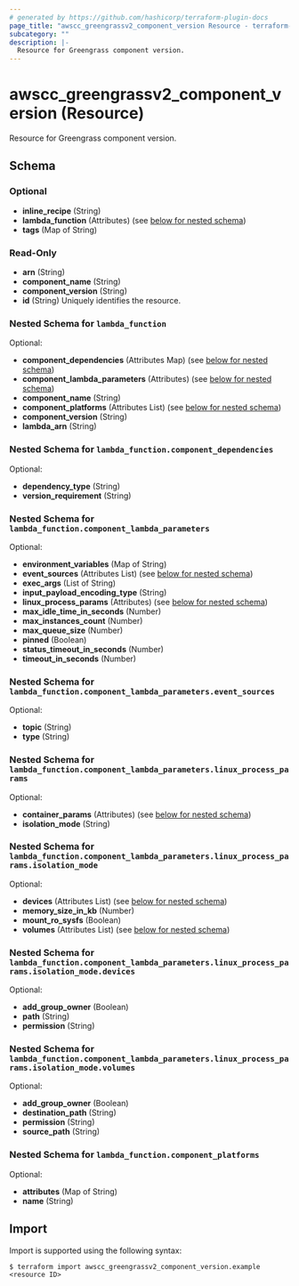 ```yaml
---
# generated by https://github.com/hashicorp/terraform-plugin-docs
page_title: "awscc_greengrassv2_component_version Resource - terraform-provider-awscc"
subcategory: ""
description: |-
  Resource for Greengrass component version.
---
```


# awscc_greengrassv2_component_version (Resource)

Resource for Greengrass component version.



<!-- schema generated by tfplugindocs -->
## Schema

### Optional

- **inline_recipe** (String)
- **lambda_function** (Attributes) (see [below for nested schema](#nestedatt--lambda_function))
- **tags** (Map of String)

### Read-Only

- **arn** (String)
- **component_name** (String)
- **component_version** (String)
- **id** (String) Uniquely identifies the resource.

<a id="nestedatt--lambda_function"></a>
### Nested Schema for `lambda_function`

Optional:

- **component_dependencies** (Attributes Map) (see [below for nested schema](#nestedatt--lambda_function--component_dependencies))
- **component_lambda_parameters** (Attributes) (see [below for nested schema](#nestedatt--lambda_function--component_lambda_parameters))
- **component_name** (String)
- **component_platforms** (Attributes List) (see [below for nested schema](#nestedatt--lambda_function--component_platforms))
- **component_version** (String)
- **lambda_arn** (String)

<a id="nestedatt--lambda_function--component_dependencies"></a>
### Nested Schema for `lambda_function.component_dependencies`

Optional:

- **dependency_type** (String)
- **version_requirement** (String)


<a id="nestedatt--lambda_function--component_lambda_parameters"></a>
### Nested Schema for `lambda_function.component_lambda_parameters`

Optional:

- **environment_variables** (Map of String)
- **event_sources** (Attributes List) (see [below for nested schema](#nestedatt--lambda_function--component_lambda_parameters--event_sources))
- **exec_args** (List of String)
- **input_payload_encoding_type** (String)
- **linux_process_params** (Attributes) (see [below for nested schema](#nestedatt--lambda_function--component_lambda_parameters--linux_process_params))
- **max_idle_time_in_seconds** (Number)
- **max_instances_count** (Number)
- **max_queue_size** (Number)
- **pinned** (Boolean)
- **status_timeout_in_seconds** (Number)
- **timeout_in_seconds** (Number)

<a id="nestedatt--lambda_function--component_lambda_parameters--event_sources"></a>
### Nested Schema for `lambda_function.component_lambda_parameters.event_sources`

Optional:

- **topic** (String)
- **type** (String)


<a id="nestedatt--lambda_function--component_lambda_parameters--linux_process_params"></a>
### Nested Schema for `lambda_function.component_lambda_parameters.linux_process_params`

Optional:

- **container_params** (Attributes) (see [below for nested schema](#nestedatt--lambda_function--component_lambda_parameters--linux_process_params--container_params))
- **isolation_mode** (String)

<a id="nestedatt--lambda_function--component_lambda_parameters--linux_process_params--container_params"></a>
### Nested Schema for `lambda_function.component_lambda_parameters.linux_process_params.isolation_mode`

Optional:

- **devices** (Attributes List) (see [below for nested schema](#nestedatt--lambda_function--component_lambda_parameters--linux_process_params--isolation_mode--devices))
- **memory_size_in_kb** (Number)
- **mount_ro_sysfs** (Boolean)
- **volumes** (Attributes List) (see [below for nested schema](#nestedatt--lambda_function--component_lambda_parameters--linux_process_params--isolation_mode--volumes))

<a id="nestedatt--lambda_function--component_lambda_parameters--linux_process_params--isolation_mode--devices"></a>
### Nested Schema for `lambda_function.component_lambda_parameters.linux_process_params.isolation_mode.devices`

Optional:

- **add_group_owner** (Boolean)
- **path** (String)
- **permission** (String)


<a id="nestedatt--lambda_function--component_lambda_parameters--linux_process_params--isolation_mode--volumes"></a>
### Nested Schema for `lambda_function.component_lambda_parameters.linux_process_params.isolation_mode.volumes`

Optional:

- **add_group_owner** (Boolean)
- **destination_path** (String)
- **permission** (String)
- **source_path** (String)





<a id="nestedatt--lambda_function--component_platforms"></a>
### Nested Schema for `lambda_function.component_platforms`

Optional:

- **attributes** (Map of String)
- **name** (String)

## Import

Import is supported using the following syntax:

```shell
$ terraform import awscc_greengrassv2_component_version.example <resource ID>
```
